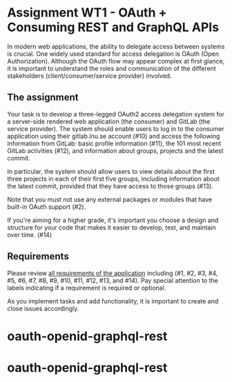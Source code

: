 # Assignment WT1 - OAuth + Consuming REST and GraphQL APIs

In modern web applications, the ability to delegate access between systems is crucial. One widely used standard for access delegation is OAuth (Open Authorization). Although the OAuth flow may appear complex at first glance, it is important to understand the roles and communication of the different stakeholders (client/consumer/service provider) involved.

## The assignment

Your task is to develop a three-legged OAuth2 access delegation system for a server-side rendered web application (the consumer) and GitLab (the service provider). The system should enable users to log in to the consumer application using their gitlab.lnu.se account (#10) and access the following information from GitLab: basic profile information (#11), the 101 most recent GitLab activities (#12), and information about groups, projects and the latest commit.

In particular, the system should allow users to view details about the first three projects in each of their first five groups, including information about the latest commit, provided that they have access to those groups (#13).

Note that you must not use any external packages or modules that have built-in OAuth support (#2).

If you're aiming for a higher grade, it's important you choose a design and structure for your code that makes it easier to develop, test, and maintain over time. (#14)

## Requirements

Please review [all requirements of the application](../../issues/) including (#1, #2, #3, #4, #5, #6, #7, #8, #9, #10, #11, #12, #13, and #14). Pay special attention to the labels indicating if a requirement is required or optional.

As you implement tasks and add functionality, it is important to create and close issues accordingly.
# oauth-openid-graphql-rest
# oauth-openid-graphql-rest
